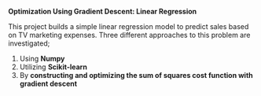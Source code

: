 **Optimization Using Gradient Descent: Linear Regression**

This project builds a simple linear regression model to predict sales based on TV marketing expenses. Three different approaches to this problem are investigated; 
1. Using **Numpy** 
2. Utilizing **Scikit-learn**
3. By **constructing and optimizing the sum of squares cost function with gradient descent**
